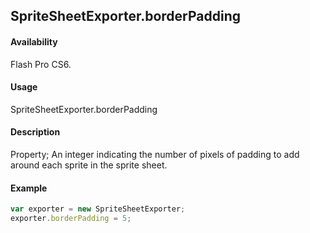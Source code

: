 ## SpriteSheetExporter.borderPadding

#### Availability

Flash Pro CS6.

#### Usage

SpriteSheetExporter.borderPadding

#### Description

Property; An integer indicating the number of pixels of padding to add around each sprite in the sprite sheet.

#### Example

```javascript
var exporter = new SpriteSheetExporter;
exporter.borderPadding = 5;
```
